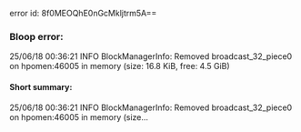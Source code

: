 error id: 8f0MEOQhE0nGcMkljtrm5A==
### Bloop error:

25/06/18 00:36:21 INFO BlockManagerInfo: Removed broadcast_32_piece0 on hpomen:46005 in memory (size: 16.8 KiB, free: 4.5 GiB)
#### Short summary: 

25/06/18 00:36:21 INFO BlockManagerInfo: Removed broadcast_32_piece0 on hpomen:46005 in memory (size...